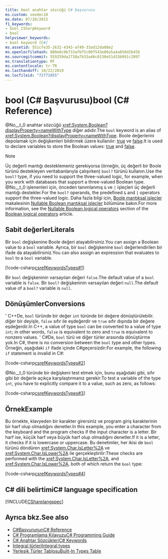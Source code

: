 ```yaml
---
title: bool anahtar sözcüğü C# başvurusu
ms.custom: seodec18
ms.date: 07/20/2015
f1_keywords:
- bool_CSharpKeyword
- bool
helpviewer_keywords:
- bool keyword [C#]
ms.assetid: 551cfe35-2632-4343-af49-33ad12da08e2
ms.openlocfilehash: 880e8c0b733afbf5c09f543e06a5a4a858d2b456
ms.sourcegitcommit: 559259da2738a7b33a46c0130e51d336091c2097
ms.translationtype: MT
ms.contentlocale: tr-TR
ms.lasthandoff: 10/22/2019
ms.locfileid: "72771855"
---
```

# <a name="bool-c-reference"></a><span data-ttu-id="af3d8-102">bool (C# Başvurusu)</span><span class="sxs-lookup"><span data-stu-id="af3d8-102">bool (C# Reference)</span></span>

<span data-ttu-id="af3d8-103">@No__t_0 anahtar sözcüğü <xref:System.Boolean?displayProperty=nameWithType> diğer adıdır.</span><span class="sxs-lookup"><span data-stu-id="af3d8-103">The `bool` keyword is an alias of <xref:System.Boolean?displayProperty=nameWithType>.</span></span> <span data-ttu-id="af3d8-104">Boole değerlerini depolamak için değişkenleri bildirmek üzere kullanılır: [true](true-literal.md) ve [false](false-literal.md).</span><span class="sxs-lookup"><span data-stu-id="af3d8-104">It is used to declare variables to store the Boolean values: [true](true-literal.md) and [false](false-literal.md).</span></span>

> [!NOTE]
> <span data-ttu-id="af3d8-105">Üç değerli mantığı desteklemeniz gerekiyorsa (örneğin, üç değerli bir Boole türünü destekleyen veritabanlarıyla çalışırken) `bool?` türünü kullanın.</span><span class="sxs-lookup"><span data-stu-id="af3d8-105">Use the `bool?` type, if you need to support the three-valued logic, for example, when you work with databases that support a three-valued Boolean type.</span></span> <span data-ttu-id="af3d8-106">@No__t_0 işlenenleri için, önceden tanımlanmış `&` ve `|` işleçleri üç değerli mantığı destekler.</span><span class="sxs-lookup"><span data-stu-id="af3d8-106">For the `bool?` operands, the predefined `&` and `|` operators support the three-valued logic.</span></span> <span data-ttu-id="af3d8-107">Daha fazla bilgi için, [Boole mantıksal işleçler](../operators/boolean-logical-operators.md) makalesinin [Nullable Boolean mantıksal işleçler](../operators/boolean-logical-operators.md#nullable-boolean-logical-operators) bölümüne bakın.</span><span class="sxs-lookup"><span data-stu-id="af3d8-107">For more information, see the [Nullable Boolean logical operators](../operators/boolean-logical-operators.md#nullable-boolean-logical-operators) section of the [Boolean logical operators](../operators/boolean-logical-operators.md) article.</span></span>

## <a name="literals"></a><span data-ttu-id="af3d8-108">Sabit değerler</span><span class="sxs-lookup"><span data-stu-id="af3d8-108">Literals</span></span>

<span data-ttu-id="af3d8-109">Bir `bool` değişkenine Boole değeri atayabilirsiniz.</span><span class="sxs-lookup"><span data-stu-id="af3d8-109">You can assign a Boolean value to a `bool` variable.</span></span> <span data-ttu-id="af3d8-110">Ayrıca, bir `bool` değişkenine `bool` değerlendirilen bir ifade da atayabilirsiniz.</span><span class="sxs-lookup"><span data-stu-id="af3d8-110">You can also assign an expression that evaluates to `bool` to a `bool` variable.</span></span>

[!code-csharp[csrefKeywordsTypes#1](~/samples/snippets/csharp/VS_Snippets_VBCSharp/csrefKeywordsTypes/CS/keywordsTypes.cs#1)]

<span data-ttu-id="af3d8-111">Bir `bool` değişkeninin varsayılan değeri `false`.</span><span class="sxs-lookup"><span data-stu-id="af3d8-111">The default value of a `bool` variable is `false`.</span></span> <span data-ttu-id="af3d8-112">Bir `bool?` değişkeninin varsayılan değeri `null`.</span><span class="sxs-lookup"><span data-stu-id="af3d8-112">The default value of a `bool?` variable is `null`.</span></span>

## <a name="conversions"></a><span data-ttu-id="af3d8-113">Dönüşümler</span><span class="sxs-lookup"><span data-stu-id="af3d8-113">Conversions</span></span>

<span data-ttu-id="af3d8-114">' C++De, `bool` türünde bir değer `int` türünde bir değere dönüştürülebilir. diğer bir deyişle, `false` sıfır ile eşdeğerdir ve `true` sıfır dışında bir değere eşdeğerdir.</span><span class="sxs-lookup"><span data-stu-id="af3d8-114">In C++, a value of type `bool` can be converted to a value of type `int`; in other words, `false` is equivalent to zero and `true` is equivalent to nonzero values.</span></span> <span data-ttu-id="af3d8-115">' C#De, `bool` türü ve diğer türler arasında dönüştürme yok.</span><span class="sxs-lookup"><span data-stu-id="af3d8-115">In C#, there is no conversion between the `bool` type and other types.</span></span> <span data-ttu-id="af3d8-116">Örneğin, aşağıdaki `if` ifade içinde C#geçersizdir:</span><span class="sxs-lookup"><span data-stu-id="af3d8-116">For example, the following `if` statement is invalid in C#:</span></span>

[!code-csharp[csrefKeywordsTypes#2](~/samples/snippets/csharp/VS_Snippets_VBCSharp/csrefKeywordsTypes/CS/keywordsTypes.cs#2)]

<span data-ttu-id="af3d8-117">@No__t_0 türünde bir değişkeni test etmek için, bunu aşağıdaki gibi, sıfır gibi bir değerle açıkça karşılaştırmanız gerekir:</span><span class="sxs-lookup"><span data-stu-id="af3d8-117">To test a variable of the type `int`, you have to explicitly compare it to a value, such as zero, as follows:</span></span>

[!code-csharp[csrefKeywordsTypes#3](~/samples/snippets/csharp/VS_Snippets_VBCSharp/csrefKeywordsTypes/CS/keywordsTypes.cs#3)]

## <a name="example"></a><span data-ttu-id="af3d8-118">Örnek</span><span class="sxs-lookup"><span data-stu-id="af3d8-118">Example</span></span>

<span data-ttu-id="af3d8-119">Bu örnekte, klavyeden bir karakter girersiniz ve program giriş karakterinin bir harf olup olmadığını denetler.</span><span class="sxs-lookup"><span data-stu-id="af3d8-119">In this example, you enter a character from the keyboard and the program checks if the input character is a letter.</span></span> <span data-ttu-id="af3d8-120">Bir harf ise, küçük harf veya büyük harf olup olmadığını denetler.</span><span class="sxs-lookup"><span data-stu-id="af3d8-120">If it is a letter, it checks if it is lowercase or uppercase.</span></span> <span data-ttu-id="af3d8-121">Bu denetimler, her ikisi de `bool` türünü döndüren <xref:System.Char.IsLetter%2A> ve <xref:System.Char.IsLower%2A> ile gerçekleştirilir:</span><span class="sxs-lookup"><span data-stu-id="af3d8-121">These checks are performed with the <xref:System.Char.IsLetter%2A>, and <xref:System.Char.IsLower%2A>, both of which return the `bool` type:</span></span>

[!code-csharp[csrefKeywordsTypes#4](~/samples/snippets/csharp/VS_Snippets_VBCSharp/csrefKeywordsTypes/CS/keywordsTypes.cs#4)]

## <a name="c-language-specification"></a><span data-ttu-id="af3d8-122">C# dili belirtimi</span><span class="sxs-lookup"><span data-stu-id="af3d8-122">C# language specification</span></span>

[!INCLUDE[CSharplangspec](~/includes/csharplangspec-md.md)]

## <a name="see-also"></a><span data-ttu-id="af3d8-123">Ayrıca bkz.</span><span class="sxs-lookup"><span data-stu-id="af3d8-123">See also</span></span>

- [<span data-ttu-id="af3d8-124">C#Başvurunun</span><span class="sxs-lookup"><span data-stu-id="af3d8-124">C# Reference</span></span>](../index.md)
- [<span data-ttu-id="af3d8-125">C# Programlama Kılavuzu</span><span class="sxs-lookup"><span data-stu-id="af3d8-125">C# Programming Guide</span></span>](../../programming-guide/index.md)
- [<span data-ttu-id="af3d8-126">C# Anahtar Sözcükleri</span><span class="sxs-lookup"><span data-stu-id="af3d8-126">C# Keywords</span></span>](./index.md)
- [<span data-ttu-id="af3d8-127">Integral türleri</span><span class="sxs-lookup"><span data-stu-id="af3d8-127">Integral types</span></span>](../builtin-types/integral-numeric-types.md)
- [<span data-ttu-id="af3d8-128">Yerleşik Türler Tablosu</span><span class="sxs-lookup"><span data-stu-id="af3d8-128">Built-In Types Table</span></span>](./built-in-types-table.md)
